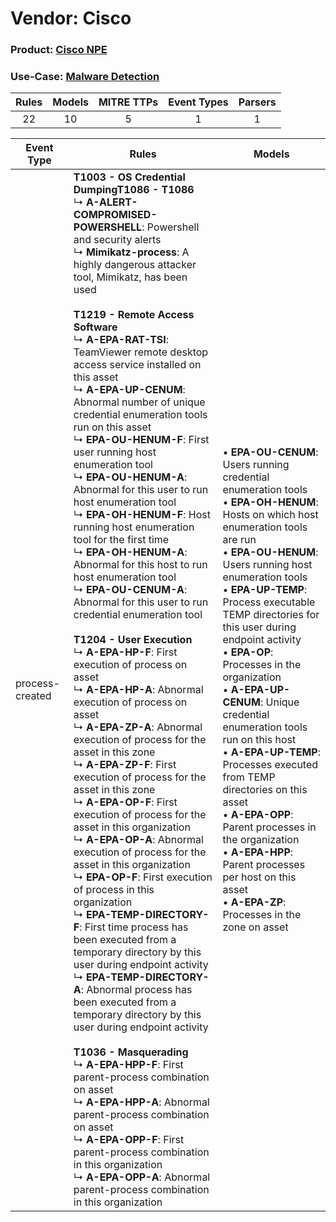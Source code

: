 Vendor: Cisco
=============
### Product: [Cisco NPE](../ds_cisco_cisco_npe.md)
### Use-Case: [Malware Detection](../../../../UseCases/uc_malware_detection.md)

| Rules | Models | MITRE TTPs | Event Types | Parsers |
|:-----:|:------:|:----------:|:-----------:|:-------:|
|  22   |   10   |     5      |      1      |    1    |

| Event Type      | Rules                                                                                                                                                                                                                                                                                                                                                                                                                                                                                                                                                                                                                                                                                                                                                                                                                                                                                                                                                                                                                                                                                                                                                                                                                                                                                                                                                                                                                                                                                                                                                                                                                                                                                                                                                                                                                                                                                                                                                                                                                                                                                                                       | Models                                                                                                                                                                                                                                                                                                                                                                                                                                                                                                                                                                                                                                                                                                                      |
| --------------- | --------------------------------------------------------------------------------------------------------------------------------------------------------------------------------------------------------------------------------------------------------------------------------------------------------------------------------------------------------------------------------------------------------------------------------------------------------------------------------------------------------------------------------------------------------------------------------------------------------------------------------------------------------------------------------------------------------------------------------------------------------------------------------------------------------------------------------------------------------------------------------------------------------------------------------------------------------------------------------------------------------------------------------------------------------------------------------------------------------------------------------------------------------------------------------------------------------------------------------------------------------------------------------------------------------------------------------------------------------------------------------------------------------------------------------------------------------------------------------------------------------------------------------------------------------------------------------------------------------------------------------------------------------------------------------------------------------------------------------------------------------------------------------------------------------------------------------------------------------------------------------------------------------------------------------------------------------------------------------------------------------------------------------------------------------------------------------------------------------------------------- | --------------------------------------------------------------------------------------------------------------------------------------------------------------------------------------------------------------------------------------------------------------------------------------------------------------------------------------------------------------------------------------------------------------------------------------------------------------------------------------------------------------------------------------------------------------------------------------------------------------------------------------------------------------------------------------------------------------------------- |
| process-created | <b>T1003 - OS Credential Dumping</b><b>T1086 - T1086</b><br> ↳ <b>A-ALERT-COMPROMISED-POWERSHELL</b>: Powershell and security alerts<br> ↳ <b>Mimikatz-process</b>: A highly dangerous attacker tool, Mimikatz, has been used<br><br><b>T1219 - Remote Access Software</b><br> ↳ <b>A-EPA-RAT-TSI</b>: TeamViewer remote desktop access service installed on this asset<br> ↳ <b>A-EPA-UP-CENUM</b>: Abnormal number of unique credential enumeration tools run on this asset<br> ↳ <b>EPA-OU-HENUM-F</b>: First user running host enumeration tool<br> ↳ <b>EPA-OU-HENUM-A</b>: Abnormal for this user to run host enumeration tool<br> ↳ <b>EPA-OH-HENUM-F</b>: Host running host enumeration tool for the first time<br> ↳ <b>EPA-OH-HENUM-A</b>: Abnormal for this host to run host enumeration tool<br> ↳ <b>EPA-OU-CENUM-A</b>: Abnormal for this user to run credential enumeration tool<br><br><b>T1204 - User Execution</b><br> ↳ <b>A-EPA-HP-F</b>: First execution of process on asset<br> ↳ <b>A-EPA-HP-A</b>: Abnormal execution of process on asset<br> ↳ <b>A-EPA-ZP-A</b>: Abnormal execution of process for the asset in this zone<br> ↳ <b>A-EPA-ZP-F</b>: First execution of process for the asset in this zone<br> ↳ <b>A-EPA-OP-F</b>: First execution of process for the asset in this organization<br> ↳ <b>A-EPA-OP-A</b>: Abnormal execution of process for the asset in this organization<br> ↳ <b>EPA-OP-F</b>: First execution of process in this organization<br> ↳ <b>EPA-TEMP-DIRECTORY-F</b>: First time process has been executed from a temporary directory by this user during endpoint activity<br> ↳ <b>EPA-TEMP-DIRECTORY-A</b>: Abnormal process has been executed from a temporary directory by this user during endpoint activity<br><br><b>T1036 - Masquerading</b><br> ↳ <b>A-EPA-HPP-F</b>: First parent-process combination on asset<br> ↳ <b>A-EPA-HPP-A</b>: Abnormal parent-process combination on asset<br> ↳ <b>A-EPA-OPP-F</b>: First parent-process combination in this organization<br> ↳ <b>A-EPA-OPP-A</b>: Abnormal parent-process combination in this organization |  • <b>EPA-OU-CENUM</b>: Users running credential enumeration tools<br> • <b>EPA-OH-HENUM</b>: Hosts on which host enumeration tools are run<br> • <b>EPA-OU-HENUM</b>: Users running host enumeration tools<br> • <b>EPA-UP-TEMP</b>: Process executable TEMP directories for this user during endpoint activity<br> • <b>EPA-OP</b>: Processes in the organization<br> • <b>A-EPA-UP-CENUM</b>: Unique credential enumeration tools run on this host<br> • <b>A-EPA-UP-TEMP</b>: Processes executed from TEMP directories on this asset<br> • <b>A-EPA-OPP</b>: Parent processes in the organization<br> • <b>A-EPA-HPP</b>: Parent processes per host on this asset<br> • <b>A-EPA-ZP</b>: Processes in the zone on asset |